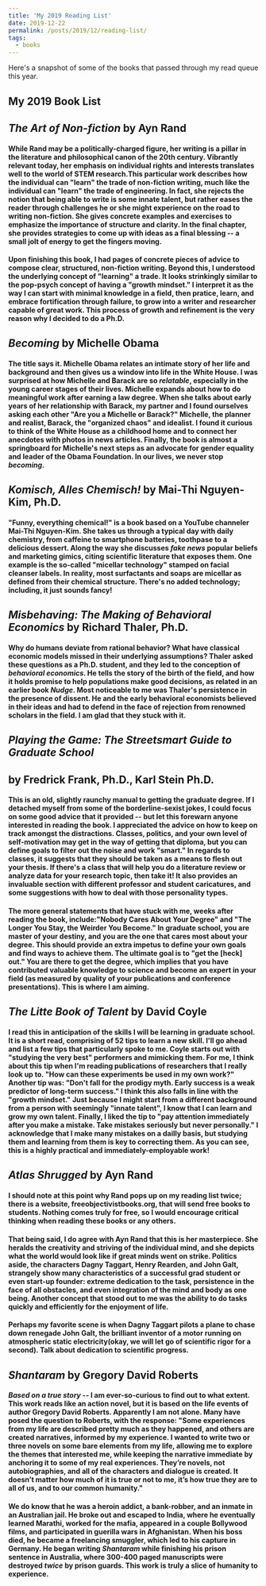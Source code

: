 ```yaml
---
title: 'My 2019 Reading List'
date: 2019-12-22
permalink: /posts/2019/12/reading-list/
tags:
  - books
---
```


Here's a snapshot of some of the books that passed through my read queue this year.

My 2019 Book List
------
## *The Art of Non-fiction* by Ayn Rand 

####  While Rand may be a politically-charged figure, her writing is a pillar in the literature and philosophical canon of the 20th century. Vibrantly relevant today, her emphasis on individual rights and interests translates well to the world of STEM research.This particular work describes how the individual can "learn" the trade of non-fiction writing, much like the individual can "learn" the trade of engineering. In fact, she rejects the notion that being able to write is some innate talent, but rather eases the reader through challenges he or she might experience on the road to writing non-fiction. She gives concrete examples and exercises to emphasize the importance of structure and clarity. In the final chapter, she provides strategies to come up with ideas as a final blessing -- a small jolt of energy to get the fingers moving. 
####  Upon finishing this book, I had pages of concrete pieces of advice to compose clear, structured, non-fiction writing. Beyond this, I understood the underlying concept of "learning" a trade. It looks strinkingly similar to the pop-psych concept of having a "growth mindset." I interpret it as the way I can start with minimal knowledge in a field, then pratice, learn, and embrace fortification through failure, to grow into a writer and researcher capable of great work. This process of growth and refinement is the very reason why I decided to do a Ph.D.

        
## *Becoming* by Michelle Obama 

#### The title says it. Michelle Obama relates an intimate story of her life and background and then gives us a window into life in the White House. I was surprised at how Michelle and Barack are so *relatable*, especially in the young career stages of their lives. Michelle expands about how to do meaningful work after earning a law degree. When she talks about early years of her relationship with Barack, my partner and I found ourselves asking each other "Are you a Michelle or Barack?" Michelle, the planner and realist, Barack, the "organized chaos" and idealist. I found it curious to think of the White House as a childhood home and to connect her anecdotes with photos in news articles. Finally, the book is almost a springboard for Michelle's next steps as an advocate for gender equality and leader of the Obama Foundation. In our lives, we never stop *becoming*. 


## *Komisch, Alles Chemisch!* by Mai-Thi Nguyen-Kim, Ph.D. 
         
#### "Funny, everything chemical!" is a book based on a YouTube channeler Mai-Thi Nguyen-Kim. She takes us through a typical day with daily chemistry, from caffeine to smartphone batteries, toothpase to a delicious dessert. Along the way she discusses *fake news* popular beliefs and marketing gimics, citing scientific literature that exposes them. One example is the so-called "micellar technology" stamped on facial cleanser labels. In reality, most surfactants and soaps are micellar as defined from their chemical structure. There's no added technology; including, it just sounds fancy! 


## *Misbehaving: The Making of Behavioral Economics* by Richard Thaler, Ph.D.

#### Why do humans deviate from rational behavior? What have classical economic models missed in their underlying assumptions? Thaler asked these questions as a Ph.D. student, and they led to the conception of *behavioral economics*. He tells the story of the birth of the field, and how it holds promise to help populations make good decisions, as related in an earlier book *Nudge*. Most noticeable to me was Thaler's persistence in the presence of dissent. He and the early behavioral economists believed in their ideas and had to defend in the face of rejection from renowned scholars in the field. I am glad that they stuck with it. 

## *Playing the Game: The Streetsmart Guide to Graduate School* 
## by Fredrick Frank, Ph.D., Karl Stein Ph.D.

#### This is an old, slightly raunchy manual to getting the graduate degree. If I detached myself from some of the borderline-sexist jokes, I could focus on some good advice that it provided -- but let this forewarn anyone interested in reading the book. I appreciated the advice on how to keep on track amongst the distractions. Classes, politics, and your own level of self-motivation may get in the way of getting that diploma, but you can define goals to filter out the noise and work "smart." In regards to classes, it suggests that they should be taken as a means to flesh out your thesis. If there's a class that will help you do a literature review or analyze data for your research topic, then take it! It also provides an invaluable section with different professor and student caricatures, and some suggestions with how to deal with those personality types. 
####  The more general statements that have stuck with me, weeks after reading the book, include:"Nobody Cares About Your Degree" and "The Longer You Stay, the Weirder You Become." In graduate school, you are master of your destiny, and you are the one that cares most about your degree. This should provide an extra impetus to define your own goals and find ways to achieve them. The ultimate goal is to "get the [heck] out." You are there to get the degree, which implies that you have contributed valuable knowledge to science and become an expert in your field (as measured by quality of your publications and conference presentations). This is where I am aiming. 

## *The Litte Book of Talent* by David Coyle

#### I read this in anticipation of the skills I will be learning in graduate school. It is a short read, comprising of 52 tips to learn a new skill. I'll go ahead and list a few tips that particularly spoke to me. Coyle starts out with "studying the very best" performers and mimicking them. For me, I think about this tip when I'm reading publications of researchers that I really look up to. "How can these experiments be used in my own work?" Another tip was: "Don't fall for the prodigy myth. Early success is a weak predictor of long-term success." I think this also falls in line with the "growth mindset." Just because I might start from a different background from a person with seemingly "innate talent", I know that I can learn and grow my own talent. Finally, I liked the tip to "pay attention immediately after you make a mistake. Take mistakes seriously but never personally." I acknowledge that I make many mistakes on a dailly basis, but studying them and learning from them is key to correcting them. As you can see, this is a highly practical and immediately-employable work!

## *Atlas Shrugged* by Ayn Rand

#### I should note at this point why Rand pops up on my reading list twice; there is a website, freeobjectivistbooks.org, that will send free books to students. Nothing comes truly for free, so I would encourage critical thinking when reading these books or any others. 
#### That being said, I do agree with Ayn Rand that this is her masterpiece. She heralds the creativity and striving of the individual mind, and she depicts what the world would look like if great minds went on strike. Politics aside, the characters Dagny Taggart, Henry Rearden, and John Galt, strangely show many characteristics of a successful grad student or even start-up founder: extreme dedication to the task, persistence in the face of all obstacles, and even integration of the mind and body as one being. Another concept that stood out to me was the ability to do tasks quickly and efficiently for the enjoyment of life. 
#### Perhaps my favorite scene is when Dagny Taggart pilots a plane to chase down renegade John Galt, the brilliant inventor of a motor running on atmospheric static electricity(okay, we will let go of scientific rigor for a second). Talk about dedication to scientific progress. 

## *Shantaram* by Gregory David Roberts 

#### *Based on a true story* -- I am ever-so-curious to find out to what extent. This work reads like an action novel, but it is based on the life events of author Gregory David Roberts. Apparently I am not alone. Many have posed the question to Roberts, with the response: "Some experiences from my life are described pretty much as they happened, and others are created narratives, informed by my experience. I wanted to write two or three novels on some bare elements from my life, allowing me to explore the themes that interested me, while keeping the narrative immediate by anchoring it to some of my real experiences. They’re novels, not autobiographies, and all of the characters and dialogue is created. It doesn’t matter how much of it is true or not to me, it’s how true they are to all of us, and to our common humanity." 
#### We do know that he was a heroin addict, a bank-robber, and an inmate in an Australian jail. He broke out and escaped to India, where he eventually learned Marathi, worked for the mafia, appeared in a couple Bollywood films, and participated in guerilla wars in Afghanistan. When his boss died, he became a freelancing smuggler, which led to his capture in Germany. He began writing *Shantaram* while finishing his prison sentence in Australia, where 300-400 paged manuscripts were destroyed *twice* by prison guards. This work is truly a slice of humanity to experience.  
